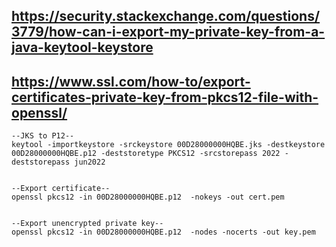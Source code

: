 ## https://security.stackexchange.com/questions/3779/how-can-i-export-my-private-key-from-a-java-keytool-keystore
## https://www.ssl.com/how-to/export-certificates-private-key-from-pkcs12-file-with-openssl/

```
--JKS to P12--
keytool -importkeystore -srckeystore 00D28000000HQBE.jks -destkeystore 00D28000000HQBE.p12 -deststoretype PKCS12 -srcstorepass 2022 -deststorepass jun2022


--Export certificate--
openssl pkcs12 -in 00D28000000HQBE.p12  -nokeys -out cert.pem


--Export unencrypted private key--
openssl pkcs12 -in 00D28000000HQBE.p12  -nodes -nocerts -out key.pem

```
